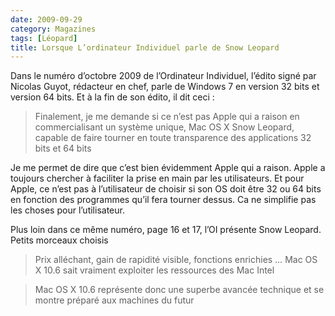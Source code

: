 ```yaml
---
date: 2009-09-29
category: Magazines
tags: [Léopard]
title: Lorsque L’ordinateur Individuel parle de Snow Leopard
---
```


Dans le numéro d’octobre 2009 de l’Ordinateur Individuel, l’édito signé par Nicolas Guyot, rédacteur en chef, parle de Windows 7 en version 32 bits et version 64 bits.
Et à la fin de son édito, il dit ceci :

> Finalement, je me demande si ce n’est pas Apple qui a raison en commercialisant un système unique, Mac OS X Snow Leopard, capable de faire tourner en toute transparence des applications 32 bits et 64 bits

Je me permet de dire que c’est bien évidemment Apple qui a raison. Apple a toujours chercher à faciliter la prise en main par les utilisateurs. Et pour Apple, ce n’est pas à l’utilisateur de choisir si son OS doit être 32 ou 64 bits en fonction des programmes qu’il fera tourner dessus. Ca ne simplifie pas les choses pour l’utilisateur.

Plus loin dans ce même numéro, page 16 et 17, l’OI présente Snow Leopard. Petits morceaux choisis

> Prix alléchant, gain de rapidité visible, fonctions enrichies … Mac OS X 10.6 sait vraiment exploiter les ressources des Mac Intel

> Mac OS X 10.6 représente donc une superbe avancée technique et se montre préparé aux machines du futur

